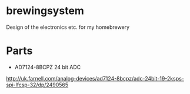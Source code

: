 # brewingsystem
Design of the electronics etc. for my homebrewery

# Parts

* AD7124-8BCPZ 24 bit ADC

http://uk.farnell.com/analog-devices/ad7124-8bcpz/adc-24bit-19-2ksps-spi-lfcsp-32/dp/2490565 
